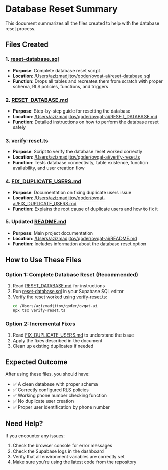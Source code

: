 # Database Reset Summary

This document summarizes all the files created to help with the database reset process.

## Files Created

### 1. [reset-database.sql](file:///Users/azizmadjitov/qoder/ovqat-ai/reset-database.sql)
- **Purpose**: Complete database reset script
- **Location**: [/Users/azizmadjitov/qoder/ovqat-ai/reset-database.sql](file:///Users/azizmadjitov/qoder/ovqat-ai/reset-database.sql)
- **Function**: Drops all tables and recreates them from scratch with proper schema, RLS policies, functions, and triggers

### 2. [RESET_DATABASE.md](file:///Users/azizmadjitov/qoder/ovqat-ai/RESET_DATABASE.md)
- **Purpose**: Step-by-step guide for resetting the database
- **Location**: [/Users/azizmadjitov/qoder/ovqat-ai/RESET_DATABASE.md](file:///Users/azizmadjitov/qoder/ovqat-ai/RESET_DATABASE.md)
- **Function**: Detailed instructions on how to perform the database reset safely

### 3. [verify-reset.ts](file:///Users/azizmadjitov/qoder/ovqat-ai/verify-reset.ts)
- **Purpose**: Script to verify the database reset worked correctly
- **Location**: [/Users/azizmadjitov/qoder/ovqat-ai/verify-reset.ts](file:///Users/azizmadjitov/qoder/ovqat-ai/verify-reset.ts)
- **Function**: Tests database connectivity, table existence, function availability, and user creation flow

### 4. [FIX_DUPLICATE_USERS.md](file:///Users/azizmadjitov/qoder/ovqat-ai/FIX_DUPLICATE_USERS.md)
- **Purpose**: Documentation on fixing duplicate users issue
- **Location**: [/Users/azizmadjitov/qoder/ovqat-ai/FIX_DUPLICATE_USERS.md](file:///Users/azizmadjitov/qoder/ovqat-ai/FIX_DUPLICATE_USERS.md)
- **Function**: Explains the root cause of duplicate users and how to fix it

### 5. Updated [README.md](file:///Users/azizmadjitov/qoder/ovqat-ai/README.md)
- **Purpose**: Main project documentation
- **Location**: [/Users/azizmadjitov/qoder/ovqat-ai/README.md](file:///Users/azizmadjitov/qoder/ovqat-ai/README.md)
- **Function**: Includes information about the database reset option

## How to Use These Files

### Option 1: Complete Database Reset (Recommended)
1. Read [RESET_DATABASE.md](file:///Users/azizmadjitov/qoder/ovqat-ai/RESET_DATABASE.md) for instructions
2. Run [reset-database.sql](file:///Users/azizmadjitov/qoder/ovqat-ai/reset-database.sql) in your Supabase SQL editor
3. Verify the reset worked using [verify-reset.ts](file:///Users/azizmadjitov/qoder/ovqat-ai/verify-reset.ts):
   ```bash
   cd /Users/azizmadjitov/qoder/ovqat-ai
   npx tsx verify-reset.ts
   ```

### Option 2: Incremental Fixes
1. Read [FIX_DUPLICATE_USERS.md](file:///Users/azizmadjitov/qoder/ovqat-ai/FIX_DUPLICATE_USERS.md) to understand the issue
2. Apply the fixes described in the document
3. Clean up existing duplicates if needed

## Expected Outcome

After using these files, you should have:
- ✅ A clean database with proper schema
- ✅ Correctly configured RLS policies
- ✅ Working phone number checking function
- ✅ No duplicate user creation
- ✅ Proper user identification by phone number

## Need Help?

If you encounter any issues:
1. Check the browser console for error messages
2. Check the Supabase logs in the dashboard
3. Verify that all environment variables are correctly set
4. Make sure you're using the latest code from the repository
